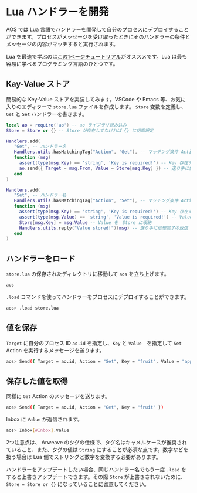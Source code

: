 # Lua ハンドラーを開発

AOS では Lua 言語でハンドラーを開発して自分のプロセスにデプロイすることができます。プロセスがメッセージを受け取ったときにそのハンドラーの条件とメッセージの内容がマッチすると実行されます。

Lua を最速で学ぶのは[この1ページチュートリアル](https://cookbook_ao.g8way.io/concepts/lua.html)がオススメです。Lua は最も容易に学べるプログラミング言語のひとつです。

## Kay-Value ストア

簡易的な Key-Value ストアを実装してみます。VSCode や Emacs 等、お気に入りのエディターで `store.lua` ファイルを作成します。 `Store` 変数を定義し、 `Get` と `Set` ハンドラーを書きます。

```lua
local ao = require('ao') -- ao ライブラリ読み込み
Store = Store or {} -- Store が存在してなければ {} に初期設定

Handlers.add(
   "Get", -- ハンドラー名
   Handlers.utils.hasMatchingTag("Action", "Get"), -- マッチング条件 Action == Get
   function (msg)
     assert(type(msg.Key) == 'string', 'Key is required!') -- Key 存在チェック
	 ao.send({ Target = msg.From, Value = Store[msg.Key] }) -- 送り手に値を返す
   end
)

Handlers.add(
   "Set", -- ハンドラー名
   Handlers.utils.hasMatchingTag("Action", "Set"), -- マッチング条件 Action == Set
   function (msg)
     assert(type(msg.Key) == 'string', 'Key is required!') -- Key 存在チェック
	 assert(type(msg.Value) == 'string', 'Value is required!') -- Value 存在チェック
	 Store[msg.Key] = msg.Value -- Value を　Store に収納
     Handlers.utils.reply("Value stored!")(msg) -- 送り手に処理完了の返信
   end
)
```

## ハンドラーをロード

`store.lua` の保存されたディレクトリに移動して `aos` を立ち上げます。

```bash
aos
```

`.load` コマンドを使ってハンドラーをプロセスにデプロイすることができます。

```bash
aos> .load store.lua
```

## 値を保存

`Target` に自分のプロセス ID `ao.id` を指定し、`Key` と `Value`　を指定して `Set` Action を実行するメッセージを送ります。

```bash
aos> Send({ Target = ao.id, Action = "Set", Key = "fruit", Value = "apple" })
```

## 保存した値を取得

同様に `Get` Action のメッセージを送ります。

```bash
aos> Send({ Target = ao.id, Action = "Get", Key = "fruit" })
```

Inbox に `Value` が返信されます。

```bash
aos> Inbox[#Inbox].Value
```

2つ注意点は、 Arweave のタグの仕様で、タグ名はキャメルケースが推奨されていること、また、タグの値は `String` にすることが必須な点です。数字などを扱う場合は Lua 側でストリングと数字を変換する必要があります。

ハンドラーをアップデートしたい場合、同じハンドラー名でもう一度 `.load` をすると上書きアップデートできます。その際 `Store` が上書きされないために、`Store = Store or {}` になっていることに留意してください。